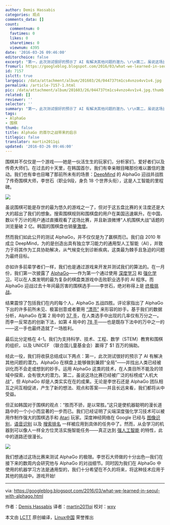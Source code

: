 ```yaml
---
author: Demis Hassabis
categories: 观点
comments_data: []
count:
  commentnum: 0
  favtimes: 0
  likes: 0
  sharetimes: 0
  viewnum: 4395
date: '2016-03-26 09:46:00'
editorchoice: false
excerpt: "第一，此次测试很好的预示了 AI 有解决其他问题的潜力。\r\n第二，虽说这场比赛已经被广泛的标榜成“人机大战”，但 AlphaGo 却是人类实实在在的成果。"
fromurl: https://googleblog.blogspot.com/2016/03/what-we-learned-in-seoul-with-alphago.html
id: 7157
islctt: true
largepic: /data/attachment/album/201603/26/044737tm1cs4vnzo4vv1v4.jpg
permalink: /article-7157-1.html
pic: /data/attachment/album/201603/26/044737tm1cs4vnzo4vv1v4.jpg.thumb.jpg
related: []
reviewer: ''
selector: ''
summary: "第一，此次测试很好的预示了 AI 有解决其他问题的潜力。\r\n第二，虽说这场比赛已经被广泛的标榜成“人机大战”，但 AlphaGo 却是人类实实在在的成果。"
tags:
- AlphaGo
- 围棋
thumb: false
title: AlphaGo 的首尔之战带来的启示
titlepic: false
translator: martin2011qi
updated: '2016-03-26 09:46:00'
---
```


围棋并不仅仅是一个游戏——她是一伙活生生的玩家们，分析家们，爱好者们以及传奇大师们。在过去的十天里，在韩国首尔，我们有幸亲眼目睹那份难以置信的激动。我们也有幸也目睹了那前所未有的场景：[DeepMind](https://deepmind.com/) 的 AlphaGo 迎战并战胜了传奇围棋大师，李世石（职业9段，身负 18 个世界头衔），这是人工智能的里程碑。


![](/data/attachment/album/201603/26/044737tm1cs4vnzo4vv1v4.jpg)


虽说围棋可能是存世的最为悠久的游戏之一了，但对于这五盘比赛的关注度还是大大的超出了我们的想象。搜索围棋规则和围棋盘的用户在美国迅速飙升。在中国，数以千万计的用户通过直播观看了这场比赛，并且新浪微博“人机围棋大战”话题的浏览量破 2 亿。韩国的围棋盘也销量[激增](http://www.hankookilbo.com/m/v/3e7deaa26a834f76929a1689ecd388ea)。


然而我们如此公开的测试 AlphaGo，并不仅仅是为了赢棋而已。我们自 2010 年成立 DeepMind，为的是创造出具有独立学习能力的通用型人工智能（AI），并致力于将其作为工具协助解决，从气候变化到诊断疾病，这类最为棘手且急迫的问题为最终目标。


亦如许多前辈学者们一样，我们也是通过游戏来开发并测试我们的算法的。在一月份，我们第一次披露了 [AlphaGo](https://googleblog.blogspot.com/2016/01/alphago-machine-learning-game-go.html)——作为第一个通过使用 [深度学习](https://en.wikipedia.org/wiki/Deep_learning) 和 [强化学习](https://en.wikipedia.org/wiki/Reinforcement_learning)，可以在人类发明的最为复杂的棋盘类游戏中击败职业选手的 AI 程序。而 AlphaGo 迎战过去十年间最厉害的围棋选手——李世石，绝对称得上是 [终极挑战](https://deepmind.com/alpha-go.html)。


结果震惊了包括我们在内的每个人，AlphaGo 五战四胜。评论家指出了 AlphaGo 下出的许多前所未见、极富创意或者要用 [“漂亮”](http://www.wired.com/2016/03/sadness-beauty-watching-googles-ai-play-go/) 来形容的妙手。基于我们的数据分析，AlphaGo 在第 2 局中的 [37 手](https://youtu.be/l-GsfyVCBu0?t=1h17m50s)，在人类选手中出现的几率仅有万分之一。而李一反常态的创新下法，如第 4 局中的 [78 手](https://youtu.be/yCALyQRN3hw?t=3h10m25s)——也是既存下法中的万中之一的——这一手也最终造就了一场胜利。


最后比分定格在 4-1。我们为支持科学、技术、工程、数学（STEM）教育和围棋的组织，以及 UNICEF （联合国儿童基金会）赢得了 $1 百万的捐助。


经此一役，我们将收获总结成以下两点：第一，此次测试很好的预示了 AI 有解决其他问题的潜力。AlphaGo 在棋盘上能够做到兼顾“全局”——并找出人类已经被训化而不会走或想到的妙手。运用 AlphaGo 这类的技术，在人类目所不能及的领域中探索，会有很大的潜力。第二，虽说这场比赛已经被广泛的标榜成“人机大战”，但 AlphaGo 却是人类实实在在的成果。无论是李世石还是 AlphaGo 团队相互之间互相促进，产生了新的想法、观点和答案——并且长远来看，我们都将从中受益。


但正如韩国对于围棋的观点：“胜而不骄，是以常胜。”这只是使机器聪明的漫长道路中的一个小小而显著的一步而已。我们已经证明了尖端深度强化学习技术可以被用作制作强大的围棋选手和 [Atari](http://googleresearch.blogspot.sg/2015/02/from-pixels-to-actions-human-level.html) 玩家。深度神经网络在 Google 已经与 [图像识别](http://googleresearch.blogspot.sg/2013/06/improving-photo-search-step-across.html)，[语音识别](http://googleresearch.blogspot.sg/2015/08/the-neural-networks-behind-google-voice.html) 以及 [搜索排名](http://www.bloomberg.com/news/articles/2015-10-26/google-turning-its-lucrative-web-search-over-to-ai-machines) 一样被应用到具体的任务中了。然而，从会学习的机器到可以像人一样全方位灵活实施智能任务——真正达到 [强人工智能](https://en.wikipedia.org/wiki/Artificial_general_intelligence) 的特性，此中的道路还很漫长。


![](/data/attachment/album/201603/26/044751s90o25co5275jml7.jpg)


我们想通过这场比赛来测试 AlphaGo 的极限。李世石大师做的十分出色—我们在接下来的数周内会研究他与 AlphaGo 的对战细节。同时因为我们在 AlphaGo 中使用的机器学习方法是通用型的，我们十分希望在不久的将来，将这种技术应用于其他的挑战中。游戏开始!




---


via: <https://googleblog.blogspot.com/2016/03/what-we-learned-in-seoul-with-alphago.html>


作者：[Demis Hassabis](http://demishassabis.com/) 译者：[martin2011qi](https://github.com/martin2011qi) 校对：[wxy](https://github.com/wxy)


本文由 [LCTT](https://github.com/LCTT/TranslateProject) 原创编译，[Linux中国](https://linux.cn/) 荣誉推出